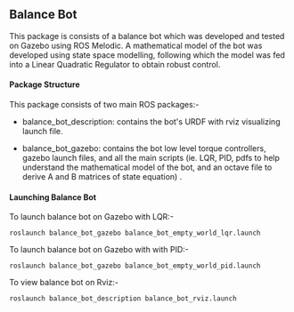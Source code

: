 ## Balance Bot

This package is consists of a balance bot which was developed and tested on Gazebo using ROS Melodic. A mathematical model of the bot was developed using state space modelling, following which the model was fed into a Linear Quadratic Regulator to obtain robust control.

#### Package Structure 

This package consists of two main ROS packages:-

- balance_bot_description: contains the bot's URDF with rviz visualizing launch file.

- balance_bot_gazebo: contains the bot low level torque controllers, gazebo launch files, and all the main scripts (ie. LQR, PID, pdfs to help understand the mathematical model of the bot, and an octave file to derive A and B matrices of state equation) .

#### Launching Balance Bot  

To launch balance bot on Gazebo with LQR:-

```
roslaunch balance_bot_gazebo balance_bot_empty_world_lqr.launch
```



To launch balance bot on Gazebo with with PID:-

```
roslaunch balance_bot_gazebo balance_bot_empty_world_pid.launch
```



To view balance bot on Rviz:-

```
roslaunch balance_bot_description balance_bot_rviz.launch
```

